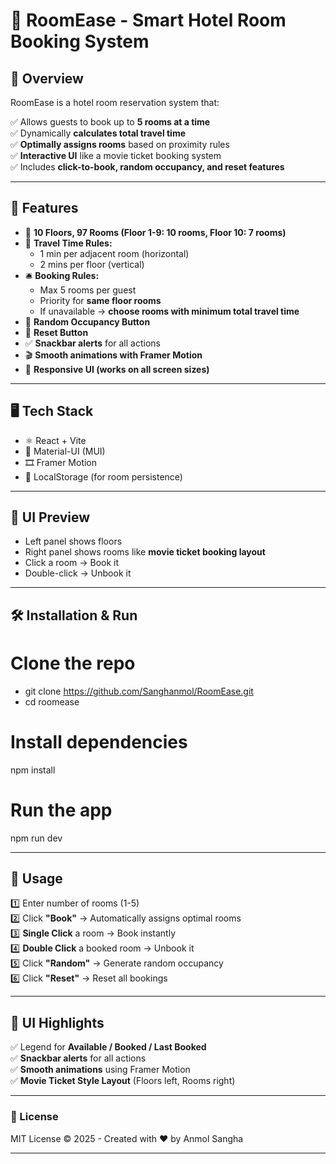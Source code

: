 # 🏨 RoomEase - Smart Hotel Room Booking System

## 📌 Overview
RoomEase is a hotel room reservation system that:

✅ Allows guests to book up to **5 rooms at a time**  
✅ Dynamically **calculates total travel time**  
✅ **Optimally assigns rooms** based on proximity rules  
✅ **Interactive UI** like a movie ticket booking system  
✅ Includes **click-to-book, random occupancy, and reset features**

---

## 🚀 Features

- 📍 **10 Floors, 97 Rooms (Floor 1-9: 10 rooms, Floor 10: 7 rooms)**
- 🏃 **Travel Time Rules:**  
  - 1 min per adjacent room (horizontal)  
  - 2 mins per floor (vertical)
- 🛎 **Booking Rules:**  
  - Max 5 rooms per guest  
  - Priority for **same floor rooms**  
  - If unavailable → **choose rooms with minimum total travel time**
- 🎲 **Random Occupancy Button**
- 🔄 **Reset Button**
- ✅ **Snackbar alerts** for all actions
- 🎬 **Smooth animations with Framer Motion**
- 📱 **Responsive UI (works on all screen sizes)**

---

## 🖥️ Tech Stack
- ⚛️ React + Vite
- 🎨 Material-UI (MUI)
- 🎞 Framer Motion
- 💾 LocalStorage (for room persistence)

---

## 📸 UI Preview
- Left panel shows floors  
- Right panel shows rooms like **movie ticket booking layout**  
- Click a room → Book it  
- Double-click → Unbook it  

---

## 🛠️ Installation & Run

# Clone the repo
- git clone https://github.com/Sanghanmol/RoomEase.git
- cd roomease

# Install dependencies
npm install

# Run the app
npm run dev

---

## 🚀 Usage
1️⃣ Enter number of rooms (1-5)  
2️⃣ Click **"Book"** → Automatically assigns optimal rooms  
3️⃣ **Single Click** a room → Book instantly  
4️⃣ **Double Click** a booked room → Unbook it  
5️⃣ Click **"Random"** → Generate random occupancy  
6️⃣ Click **"Reset"** → Reset all bookings  

---

## 🎨 UI Highlights  
✅ Legend for **Available / Booked / Last Booked**  
✅ **Snackbar alerts** for all actions  
✅ **Smooth animations** using Framer Motion  
✅ **Movie Ticket Style Layout** (Floors left, Rooms right)  

---

### 📜 License

MIT License © 2025 - Created with ❤️ by Anmol Sangha

---

